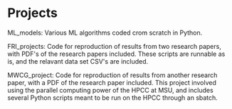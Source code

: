 # Projects
ML_models: Various ML algorithms coded crom scratch in Python.

FRI_projects: Code for reproduction of results from two research papers, with PDF's of the research papers included. These scripts are runnable as is, and the relavant data set CSV's are included.

MWCG_project: Code for reproduction of results from another research paper, with a PDF of the research paper included. This project involved using the parallel computing power of the HPCC at MSU, and includes several Python scripts meant to be run on the HPCC through an sbatch.
